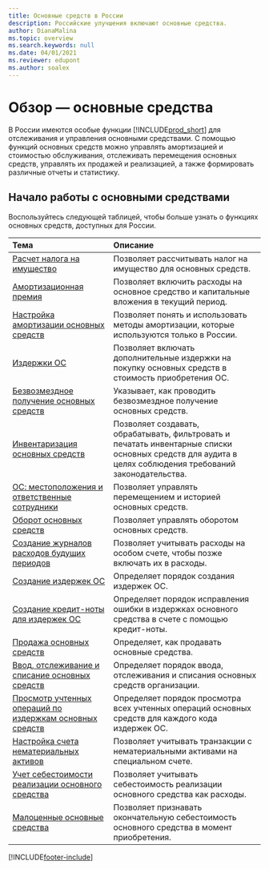 ```yaml
---
title: Основные средств в России
description: Российские улучшения включают основные средства.
author: DianaMalina
ms.topic: overview
ms.search.keywords: null
ms.date: 04/01/2021
ms.reviewer: edupont
ms.author: soalex
---
```


# <a name="overview---fixed-assets"></a><a name="overview---fixed-assets"></a>Обзор — основные средства

В России имеются особые функции [!INCLUDE[prod_short](../../includes/prod_short.md)] для отслеживания и управления основными средствами. С помощью функций основных средств можно управлять амортизацией и стоимостью обслуживания, отслеживать перемещения основных средств, управлять их продажей и реализацией, а также формировать различные отчеты и статистику.

## <a name="getting-started-with-fixed-assets"></a><a name="getting-started-with-fixed-assets"></a>Начало работы с основными средствами

Воспользуйтесь следующей таблицей, чтобы больше узнать о функциях основных средств, доступных для России.


| Тема                                                     | Описание                                                  |
| :-------------------------------------------------------- | :----------------------------------------------------------- |
| [Расчет налога на имущество](How-to-Calculate-Assessed-Tax.md)                        | Позволяет рассчитывать налог на имущество для основных средств.  |
| [Амортизационная премия](Depreciation-Bonus.md)                                    | Позволяет включить расходы на основное средство и капитальные вложения в текущий период. |
| [Настройка амортизации основных средств](../../fa-how-setup-depreciation.md)               | Позволяет понять и использовать методы амортизации, которые используются только в России. |
| [Издержки ОС](Fixed-Asset-Charges.md)                                   | Позволяет включать дополнительные издержки на покупку основных средств в стоимость приобретения ОС. |
|[Безвозмездное получение основных средств](Gratuitous-receipt-of-fixed-assets.md)| Указывает, как проводить безвозмездное получение основных средств.|
| [Инвентаризация основных средств](Fixed-Asset-Inventory.md)                                 | Позволяет создавать, обрабатывать, фильтровать и печатать инвентарные списки основных средств для аудита в целях соблюдения требований законодательства. |
| [ОС: местоположения и ответственные сотрудники](Fixed-Asset-Locations-and-Employees.md)                   | Позволяет управлять перемещением и историей основных средств. |
| [Оборот основных средств](Fixed-Asset-Turnover.md)                                  | Позволяет управлять оборотом основных средств.          |
| [Создание журналов расходов будущих периодов](How-to-Create-Future-Expense-Journals.md)                | Позволяет учитывать расходы на особом счете, чтобы позже включать их в расходы. |
| [Создание издержек ОС](How-to-Create-a-Fixed-Asset-Charge.md)                   | Определяет порядок создания издержек ОС.            |
| [Создание кредит-ноты для издержек ОС](How-to-Create-a-Credit-Memo-for-a-Fixed-Asset-Charge.md) | Определяет порядок исправления ошибки в издержках основного средства в счете с помощью кредит-ноты. |
|[Продажа основных средств](Sale-of-fixed-assets.md)|Определяет, как продавать основные средства.|
| [Ввод, отслеживание и списание основных средств](How-to-Release-Track-Write-Off-Fixed-Assets.md)    | Определяет порядок ввода, отслеживания и списания основных средств организации. |
| [Просмотр учтенных операций по издержкам основных средств](How-to-View-Posted-Entries-on-a-Fixed-Asset-Charge.md)   | Определяет порядок просмотра всех учтенных операций основных средств для каждого кода издержек ОС. |
| [Настройка счета нематериальных активов](How-to-Set-Up-an-Intangible-Assets-Account.md)           | Позволяет учитывать транзакции с нематериальными активами на специальном счете. |
| [Учет себестоимости реализации основного средства](How-to-Account-for-the-Cost-to-Dispose-a-Fixed-Asset.md) | Позволяет учитывать себестоимость реализации основного средства как расходы. |
| [Малоценные основные средства](Undepreciable-Fixed-Assets.md)                            | Позволяет признавать окончательную себестоимость основного средства в момент приобретения. |


[!INCLUDE[footer-include](../../includes/footer-banner.md)]
